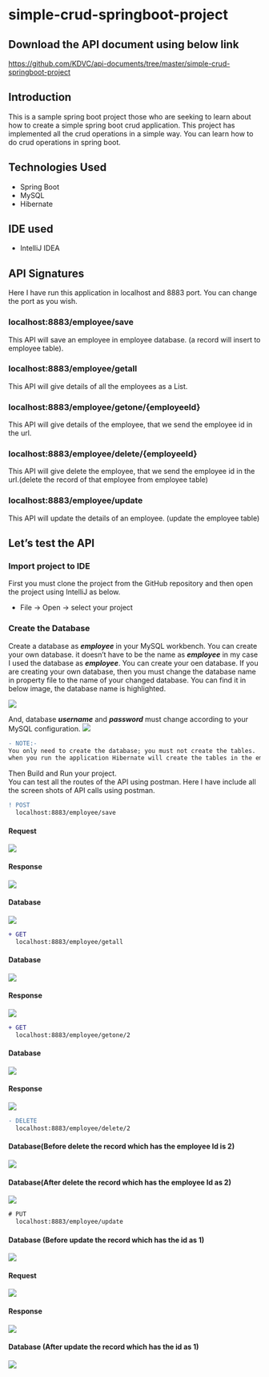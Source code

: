 # simple-crud-springboot-project
##  Download the API document  using below link
https://github.com/KDVC/api-documents/tree/master/simple-crud-springboot-project

##  Introduction
This is a sample spring boot project those who are seeking to learn about how to create a simple spring boot crud application.
This project has implemented all the crud operations in a simple way. You can learn how to do crud operations in spring boot.

##  Technologies Used
*  Spring Boot
*  MySQL
*  Hibernate

##  IDE used
*  IntelliJ IDEA

##  API Signatures
Here I have run this application in localhost and 8883 port. You can change the port as you wish.

### localhost:8883/employee/save
This API will save an employee in employee database. (a record will insert to employee table).

### localhost:8883/employee/getall
This API will give details of all the employees as a List.

### localhost:8883/employee/getone/{employeeId}
This API will give details of the employee, that we send the employee id in the url.

### localhost:8883/employee/delete/{employeeId}
This API will give delete the employee, that we send the employee id in the url.(delete the record of that employee from employee table)

### localhost:8883/employee/update
This API will update the details of an employee. (update the employee table)

##  Let’s test the API

###  Import project to IDE
First you must clone the project from the GitHub repository and then open the project using IntelliJ as below.
*  File -> Open -> select your project
###  Create the Database
Create a database as _**employee**_ in your MySQL workbench. You can create your own database. it doesn’t have to be the name as _**employee**_ in my case I used the database as _**employee**_. You can create your oen database.  If you are creating your own database, then you must change the database name in property file to the name of your changed database. You can find it in below image, the database name is highlighted.

![](https://github.com/KDVC/images/blob/master/Capture4.PNG)

And, database _**username**_ and _**password**_ must change according to your MySQL configuration.
![](https://github.com/KDVC/images/blob/master/Capture5.PNG)

```diff
- NOTE:- 
You only need to create the database; you must not create the tables. 
when you run the application Hibernate will create the tables in the employee database for you.
```
Then Build and Run your project.    
You can test all the routes of the API using postman. Here I have include all the screen shots of API calls using postman.

```diff
! POST 
  localhost:8883/employee/save
```
#### Request
![](https://github.com/KDVC/images/blob/master/Capture6.PNG)

#### Response
![](https://github.com/KDVC/images/blob/master/Capture7.PNG)

#### Database
![](https://github.com/KDVC/images/blob/master/Capture8.PNG)

```diff
+ GET  
  localhost:8883/employee/getall
```
#### Database
![](https://github.com/KDVC/images/blob/master/Capture9.PNG)

#### Response
![](https://github.com/KDVC/images/blob/master/10.PNG)

```diff
+ GET  
  localhost:8883/employee/getone/2
```
#### Database
![](https://github.com/KDVC/images/blob/master/Capture9.PNG)

#### Response
![](https://github.com/KDVC/images/blob/master/11.PNG)

```diff
- DELETE  
  localhost:8883/employee/delete/2
```
#### Database(Before delete the record which has the employee Id is 2)
![](https://github.com/KDVC/images/blob/master/Capture9.PNG)

#### Database(After delete the record which has the employee Id as 2)
![](https://github.com/KDVC/images/blob/master/12.PNG)

```diff
# PUT  
  localhost:8883/employee/update
```
#### Database (Before update the record which has the id as 1)
![](https://github.com/KDVC/images/blob/master/12.PNG)

#### Request
![](https://github.com/KDVC/images/blob/master/13.PNG)

#### Response
![](https://github.com/KDVC/images/blob/master/14.PNG)

#### Database (After update the record which has the id as 1)
![](https://github.com/KDVC/images/blob/master/15.PNG)